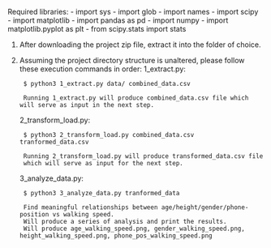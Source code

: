 Required libraries:
    - import sys
    - import glob
    - import names
    - import scipy
    - import matplotlib
    - import pandas as pd
    - import numpy
    - import matplotlib.pyplot as plt
    - from scipy.stats import stats
    
1. After downloading the project zip file, extract it into the folder of choice.

2. Assuming the project directory structure is unaltered, please follow these execution commands in order:
    1_extract.py:

        $ python3 1_extract.py data/ combined_data.csv
        
        Running 1_extract.py will produce combined_data.csv file which will serve as input in the next step.
    
    2_transform_load.py:

        $ python3 2_transform_load.py combined_data.csv tranformed_data.csv
        
        Running 2_transform_load.py will produce transformed_data.csv file 
        which will serve as input for the next step.
             
    3_analyze_data.py:
    
        $ python3 3_analyze_data.py tranformed_data
        
        Find meaningful relationships between age/height/gender/phone-position vs walking speed.
        Will produce a series of analysis and print the results.
        Will produce age_walking_speed.png, gender_walking_speed.png, height_walking_speed.png, phone_pos_walking_speed.png
  
